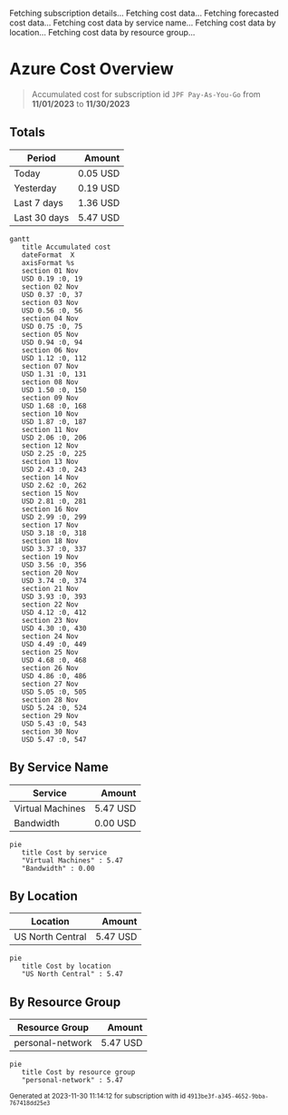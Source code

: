 Fetching subscription details...
Fetching cost data...
Fetching forecasted cost data...
Fetching cost data by service name...
Fetching cost data by location...
Fetching cost data by resource group...
# Azure Cost Overview

> Accumulated cost for subscription id `JPF Pay-As-You-Go` from **11/01/2023** to **11/30/2023**

## Totals

|Period|Amount|
|---|---:|
|Today|0.05 USD|
|Yesterday|0.19 USD|
|Last 7 days|1.36 USD|
|Last 30 days|5.47 USD|

```mermaid
gantt
   title Accumulated cost
   dateFormat  X
   axisFormat %s
   section 01 Nov
   USD 0.19 :0, 19
   section 02 Nov
   USD 0.37 :0, 37
   section 03 Nov
   USD 0.56 :0, 56
   section 04 Nov
   USD 0.75 :0, 75
   section 05 Nov
   USD 0.94 :0, 94
   section 06 Nov
   USD 1.12 :0, 112
   section 07 Nov
   USD 1.31 :0, 131
   section 08 Nov
   USD 1.50 :0, 150
   section 09 Nov
   USD 1.68 :0, 168
   section 10 Nov
   USD 1.87 :0, 187
   section 11 Nov
   USD 2.06 :0, 206
   section 12 Nov
   USD 2.25 :0, 225
   section 13 Nov
   USD 2.43 :0, 243
   section 14 Nov
   USD 2.62 :0, 262
   section 15 Nov
   USD 2.81 :0, 281
   section 16 Nov
   USD 2.99 :0, 299
   section 17 Nov
   USD 3.18 :0, 318
   section 18 Nov
   USD 3.37 :0, 337
   section 19 Nov
   USD 3.56 :0, 356
   section 20 Nov
   USD 3.74 :0, 374
   section 21 Nov
   USD 3.93 :0, 393
   section 22 Nov
   USD 4.12 :0, 412
   section 23 Nov
   USD 4.30 :0, 430
   section 24 Nov
   USD 4.49 :0, 449
   section 25 Nov
   USD 4.68 :0, 468
   section 26 Nov
   USD 4.86 :0, 486
   section 27 Nov
   USD 5.05 :0, 505
   section 28 Nov
   USD 5.24 :0, 524
   section 29 Nov
   USD 5.43 :0, 543
   section 30 Nov
   USD 5.47 :0, 547
```

## By Service Name

|Service|Amount|
|---|---:|
|Virtual Machines|5.47 USD|
|Bandwidth|0.00 USD|

```mermaid
pie
   title Cost by service
   "Virtual Machines" : 5.47
   "Bandwidth" : 0.00
```

## By Location

|Location|Amount|
|---|---:|
|US North Central|5.47 USD|

```mermaid
pie
   title Cost by location
   "US North Central" : 5.47
```

## By Resource Group

|Resource Group|Amount|
|---|---:|
|personal-network|5.47 USD|

```mermaid
pie
   title Cost by resource group
   "personal-network" : 5.47
```

<sup>Generated at 2023-11-30 11:14:12 for subscription with id `4913be3f-a345-4652-9bba-767418dd25e3`</sup>
